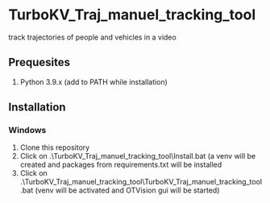 # TurboKV_Traj_manuel_tracking_tool
track trajectories of people and vehicles in a video

## Prequesites

1. Python 3.9.x (add to PATH while installation)

## Installation

### Windows

1. Clone this repository
2. Click on .\TurboKV_Traj_manuel_tracking_tool\Install.bat (a venv will be created and packages from requirements.txt will be installed
3. Click on .\TurboKV_Traj_manuel_tracking_tool\TurboKV_Traj_manuel_tracking_tool.bat (venv will be activated and OTVision gui will be started)
